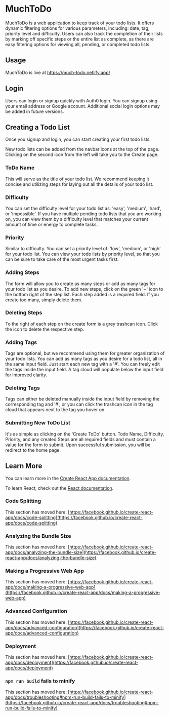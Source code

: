 # MuchToDo

MuchToDo is a web application to keep track of your todo lists. It offers dynamic filtering options for various parameters, including: date, tag, priority level and difficulty. Users can also track the completion of their lists by marking off specific steps or the entire list as complete, as there are easy filtering options for viewing all, pending, or completed todo lists.

## Usage

MuchToDo is live at https://much-todo.netlify.app/

## Login

Users can login or signup quickly with Auth0 login. You can signup using your email address or Google account. Additional social login options may be added in future versions.

## Creating a Todo List

Once you signup and login, you can start creating your first todo lists.

New todo lists can be added from the navbar icons at the top of the page. Clicking on the second icon from the left will take you to the Create page.

### ToDo Name

This will serve as the title of your todo list. We recommend keeping it concise and utilizing steps for laying out all the details of your todo list.

### Difficulty

You can set the difficulty level for your todo list as: 'easy', 'medium', 'hard', or 'impossible'. If you have multiple pending todo lists that you are working on, you can view them by a difficulty level that matches your current amount of time or energy to complete tasks.

### Priority

Similar to difficulty. You can set a priority level of: 'low', 'medium', or 'high' for your todo list. You can view your todo lists by priority level, so that you can be sure to take care of the most urgent tasks first.

### Adding Steps

The form will allow you to create as many steps or add as many tags for your todo list as you desire. To add new steps, click on the green '+' icon to the bottom right of the step list. Each step added is a required field. If you create too many, simply delete them.

### Deleting Steps

To the right of each step on the create form is a grey trashcan icon. Click the icon to delete the respective step.

### Adding Tags

Tags are optional, but we recommend using them for greater organization of your todo lists. You can add as many tags as you desire for a todo list, all in the same input field. Just start each new tag with a '#'. You can freely edit the tags inside the input field. A tag cloud will populate below the input field for improved clarity.

### Deleting Tags

Tags can either be deleted manually inside the input field by removing the corresponding tag and '#', or you can click the trashcan icon in the tag cloud that appears next to the tag you hover on.

### Submitting New ToDo List

It's as simple as clicking on the 'Create ToDo' button. Todo Name, Difficulty, Priority, and any created Steps are all required fields and must contain a value for the form to submit. Upon successful submission, you will be redirect to the home page.

## Learn More

You can learn more in the [Create React App documentation](https://facebook.github.io/create-react-app/docs/getting-started).

To learn React, check out the [React documentation](https://reactjs.org/).

### Code Splitting

This section has moved here: [https://facebook.github.io/create-react-app/docs/code-splitting](https://facebook.github.io/create-react-app/docs/code-splitting)

### Analyzing the Bundle Size

This section has moved here: [https://facebook.github.io/create-react-app/docs/analyzing-the-bundle-size](https://facebook.github.io/create-react-app/docs/analyzing-the-bundle-size)

### Making a Progressive Web App

This section has moved here: [https://facebook.github.io/create-react-app/docs/making-a-progressive-web-app](https://facebook.github.io/create-react-app/docs/making-a-progressive-web-app)

### Advanced Configuration

This section has moved here: [https://facebook.github.io/create-react-app/docs/advanced-configuration](https://facebook.github.io/create-react-app/docs/advanced-configuration)

### Deployment

This section has moved here: [https://facebook.github.io/create-react-app/docs/deployment](https://facebook.github.io/create-react-app/docs/deployment)

### `npm run build` fails to minify

This section has moved here: [https://facebook.github.io/create-react-app/docs/troubleshooting#npm-run-build-fails-to-minify](https://facebook.github.io/create-react-app/docs/troubleshooting#npm-run-build-fails-to-minify)
